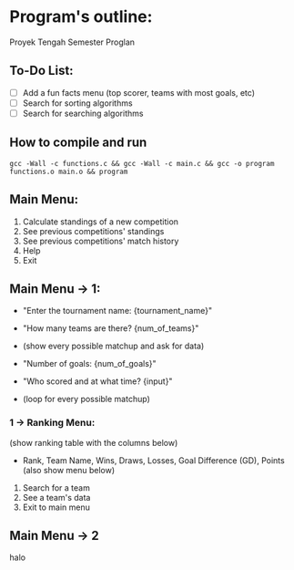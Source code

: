 # Program's outline:
Proyek Tengah Semester Proglan
## To-Do List:
- [ ] Add a fun facts menu (top scorer, teams with most goals, etc)
- [ ] Search for sorting algorithms
- [ ] Search for searching algorithms
## How to compile and run
```
gcc -Wall -c functions.c && gcc -Wall -c main.c && gcc -o program functions.o main.o && program
```
## Main Menu:
1. Calculate standings of a new competition
2. See previous competitions' standings
3. See previous competitions' match history
3. Help
4. Exit
## Main Menu -> 1:
- "Enter the tournament name: {tournament_name}"
- "How many teams are there? {num_of_teams}"

- (show every possible matchup and ask for data)
- "Number of goals: {num_of_goals}"
- "Who scored and at what time? {input}"
- (loop for every possible matchup)

### 1 -> Ranking Menu:
(show ranking table with the columns below)
- Rank, Team Name, Wins, Draws, Losses, Goal Difference (GD), Points
(also show menu below)
1. Search for a team
2. See a team's data
3. Exit to main menu

## Main Menu -> 2
halo